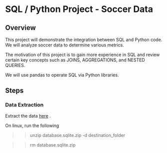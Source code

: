 # SQL / Python Project - Soccer Data

## Overview
This project will demonstrate the integration between SQL and Python code. 
We will analyze soccer data to determine various metrics. 

The motivation of this project is to gain more experience in SQL and review certain key concepts such as JOINS, AGGREGATIONS, and NESTED QUERIES. 


We will use pandas to operate SQL via Python libraries. 

## Steps

### Data Extraction

Extract the data [here](https://www.kaggle.com/code/dimarudov/data-analysis-using-sql/data) . 

On linux, run the following

>> unzip database.sqlite.zip -d destination_folder

>> rm database.sqlite.zip


